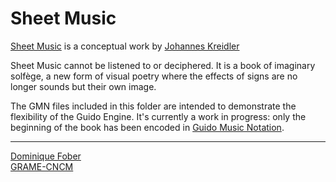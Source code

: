 Sheet Music
======================================================================

[Sheet Music](http://www.sheetmusic-kreidler.com/) is a conceptual work by [Johannes Kreidler](http://kreidler-net.de/)

Sheet Music cannot be listened to or deciphered. It is a book of imaginary solfège, a new form of visual poetry where the effects of signs are no longer sounds but their own image.

The GMN files included in this folder are intended to demonstrate the flexibility of the Guido Engine. It's currently a work in progress: only the beginning of the book has been encoded in [Guido Music Notation](https://guidodoc.grame.fr).

---

[Dominique Fober](mailto://fober@grame.fr)  
[GRAME-CNCM](http://www.grame.fr)

